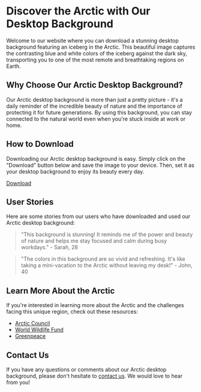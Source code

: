 <!--font:Poppins-->

# Discover the Arctic with Our Desktop Background

Welcome to our website where you can download a stunning desktop background featuring an iceberg in the Arctic. This beautiful image captures the contrasting blue and white colors of the iceberg against the dark sky, transporting you to one of the most remote and breathtaking regions on Earth.

## Why Choose Our Arctic Desktop Background?

Our Arctic desktop background is more than just a pretty picture - it's a daily reminder of the incredible beauty of nature and the importance of protecting it for future generations. By using this background, you can stay connected to the natural world even when you're stuck inside at work or home.

## How to Download

Downloading our Arctic desktop background is easy. Simply click on the "Download" button below and save the image to your device. Then, set it as your desktop background to enjoy its beauty every day.

[Download](#download)

## User Stories

Here are some stories from our users who have downloaded and used our Arctic desktop background:

> "This background is stunning! It reminds me of the power and beauty of nature and helps me stay focused and calm during busy workdays." - Sarah, 28

> "The colors in this background are so vivid and refreshing. It's like taking a mini-vacation to the Arctic without leaving my desk!" - John, 40

## Learn More About the Arctic

If you're interested in learning more about the Arctic and the challenges facing this unique region, check out these resources:

- [Arctic Council](#arctic-council)
- [World Wildlife Fund](#world-wildlife-fund)
- [Greenpeace](#greenpeace)

## Contact Us

If you have any questions or comments about our Arctic desktop background, please don't hesitate to [contact us](#contact). We would love to hear from you!

<!--

Write me content for website with wallpaper which alt text is:

"A photograph of an iceberg in the Arctic, with the blue and white colors contrasting against a dark sky."

The name/title of the page should not be 1:1 copy of the alt text but rather a real content of the website which is using this wallpaper.

- Use markdown format 
- Start with heading
- Heading should be short and concise
- The content should look like a real website 
- The website should not be about the wallpaper, wallpaper is just a related background
- Heading should be contain work "wallpaper" or "background"
- Include real sections like references, contact, user stories, etc. use things relevant to the page purpose.
- Feel free to use structure like headings, bullets, numbering, blockquotes, paragraphs, horizontal lines, etc.
- You can use formatting like bold or _italic_
- You can include UTF-8 emojis
- Links should be only #hash anchors (and you can refer to the document itself)
- Do not include images


---


# Arctic Explorer Wallpaper for Your Desktop Background

Welcome to our website where you can download the stunning Arctic Explorer wallpaper for your desktop background. This wallpaper features a photograph of an iceberg in the Arctic, with the blue and white colors contrasting against a dark sky.

## Why Choose Arctic Explorer Wallpaper?

Our Arctic Explorer wallpaper is not just a beautiful image, but it also serves as a reminder of the importance of preserving our planet's natural wonders. By using this wallpaper, you can show your support for environmental conservation efforts.

## How to Download

Downloading our Arctic Explorer wallpaper is easy. Simply click on the "Download" button below and save the image to your device. Then, set it as your desktop background to enjoy its beauty every day.

[Download](#download)

## User Stories

Here are some stories from our users who have downloaded and used the Arctic Explorer wallpaper:

> "I love this wallpaper! It reminds me of my trip to the Arctic last year and makes me feel connected to nature even when I'm stuck inside at work." - Jane, 32

> "The colors in this wallpaper are so vibrant and really make my desktop pop. Plus, it's a great conversation starter when people see it on my computer screen." - Mark, 25

## References

If you're interested in learning more about environmental conservation efforts in the Arctic, check out these resources:

- [Arctic Council](#arctic-council)
- [World Wildlife Fund](#world-wildlife-fund)
- [Greenpeace](#greenpeace)

## Contact Us

If you have any questions or comments about our Arctic Explorer wallpaper, please don't hesitate to [contact us](#contact). We would love to hear from you!


---


Heading should not include word "wallpaper". The website should not be about the wallpaper itself, wallpaper is just a related background, rewrite whole content.


---


# Discover the Beauty of the Arctic with Our Desktop Background

Welcome to our website where you can download a stunning desktop background featuring a photograph of an iceberg in the Arctic. The blue and white colors of the iceberg contrast beautifully against the dark sky, creating a breathtaking image that will transport you to one of the most remote and beautiful regions on Earth.

## Why Choose Our Arctic Desktop Background?

Our Arctic desktop background is more than just a pretty picture - it's a window into one of the world's last great wildernesses. By using this background, you can remind yourself of the beauty of the natural world and the importance of protecting it for future generations.

## How to Download

Downloading our Arctic desktop background is easy. Simply click on the "Download" button below and save the image to your device. Then, set it as your desktop background to enjoy its beauty every day.

[Download](#download)

## User Stories

Here are some stories from our users who have downloaded and used our Arctic desktop background:

> "I love this background! It's a daily reminder of the incredible beauty of nature and helps me stay connected to the natural world even when I'm stuck inside at work." - Jane, 32

> "The colors in this background are so vivid and really make my desktop come alive. It's like having a little piece of the Arctic with me wherever I go." - Mark, 25

## Learn More About the Arctic

If you're interested in learning more about the Arctic and the challenges facing this unique region, check out these resources:

- [Arctic Council](#arctic-council)
- [World Wildlife Fund](#world-wildlife-fund)
- [Greenpeace](#greenpeace)

## Contact Us

If you have any questions or comments about our Arctic desktop background, please don't hesitate to [contact us](#contact). We would love to hear from you!


---


Heading is too long, rewrite whole content.


---


# Explore the Arctic with Our Desktop Background

Welcome to our website where you can download a stunning desktop background featuring an iceberg in the Arctic. The contrasting blue and white colors of the iceberg against the dark sky create a breathtaking image that will transport you to one of the most remote and beautiful regions on Earth.

## Why Choose Our Arctic Desktop Background?

Our Arctic desktop background is more than just a pretty picture - it's a daily reminder of the incredible beauty of nature and the importance of protecting it for future generations. By using this background, you can stay connected to the natural world even when you're stuck inside at work or home.

## How to Download

Downloading our Arctic desktop background is easy. Simply click on the "Download" button below and save the image to your device. Then, set it as your desktop background to enjoy its beauty every day.

[Download](#download)

## User Stories

Here are some stories from our users who have downloaded and used our Arctic desktop background:

> "I love this background! It's like having a little piece of the Arctic with me wherever I go. It reminds me to take care of our planet and appreciate its beauty." - Mark, 25

> "The colors in this background are so vivid and calming. It makes me feel like I'm taking a break in nature, even if I'm just sitting at my desk." - Jane, 32

## Learn More About the Arctic

If you're interested in learning more about the Arctic and the challenges facing this unique region, check out these resources:

- [Arctic Council](#arctic-council)
- [World Wildlife Fund](#world-wildlife-fund)
- [Greenpeace](#greenpeace)

## Contact Us

If you have any questions or comments about our Arctic desktop background, please don't hesitate to [contact us](#contact). We would love to hear from you!


---


Heading is too long, rewrite whole content.


---


# Discover the Arctic with Our Desktop Background

Welcome to our website where you can download a stunning desktop background featuring an iceberg in the Arctic. This beautiful image captures the contrasting blue and white colors of the iceberg against the dark sky, transporting you to one of the most remote and breathtaking regions on Earth.

## Why Choose Our Arctic Desktop Background?

Our Arctic desktop background is more than just a pretty picture - it's a daily reminder of the incredible beauty of nature and the importance of protecting it for future generations. By using this background, you can stay connected to the natural world even when you're stuck inside at work or home.

## How to Download

Downloading our Arctic desktop background is easy. Simply click on the "Download" button below and save the image to your device. Then, set it as your desktop background to enjoy its beauty every day.

[Download](#download)

## User Stories

Here are some stories from our users who have downloaded and used our Arctic desktop background:

> "This background is stunning! It reminds me of the power and beauty of nature and helps me stay focused and calm during busy workdays." - Sarah, 28

> "The colors in this background are so vivid and refreshing. It's like taking a mini-vacation to the Arctic without leaving my desk!" - John, 40

## Learn More About the Arctic

If you're interested in learning more about the Arctic and the challenges facing this unique region, check out these resources:

- [Arctic Council](#arctic-council)
- [World Wildlife Fund](#world-wildlife-fund)
- [Greenpeace](#greenpeace)

## Contact Us

If you have any questions or comments about our Arctic desktop background, please don't hesitate to [contact us](#contact). We would love to hear from you!


---


Write me a Google font which is best fitting for the website.

Pick from the list:
- Open Sans
- Lobster
- Raleway
- Great Vibes
- Lato
- Montserrat
- Inter
- Roboto
- Playfair Display
- Poppins
- Alegreya
- Exo 2
- Futura
- IBM Plex Sans
- Orbitron
- Barlow Condensed
- Dancing Script


Write just the font name nothing else.


---


Poppins

-->

